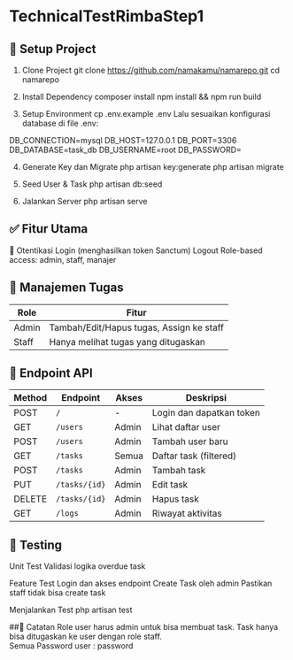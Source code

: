 # TechnicalTestRimbaStep1

## 🔧 Setup Project
1. Clone Project
git clone https://github.com/namakamu/namarepo.git
cd namarepo

2. Install Dependency
composer install
npm install && npm run build

3. Setup Environment
cp .env.example .env
Lalu sesuaikan konfigurasi database di file .env:

DB_CONNECTION=mysql
DB_HOST=127.0.0.1
DB_PORT=3306
DB_DATABASE=task_db
DB_USERNAME=root
DB_PASSWORD=

4. Generate Key dan Migrate
php artisan key:generate
php artisan migrate

5. Seed User & Task
php artisan db:seed

6. Jalankan Server
php artisan serve

## ✅ Fitur Utama
🔐 Otentikasi
Login (menghasilkan token Sanctum)
Logout
Role-based access: admin, staff, manajer

## 📁 Manajemen Tugas
| Role  | Fitur                                    |
| ----- | ---------------------------------------- |
| Admin | Tambah/Edit/Hapus tugas, Assign ke staff |
| Staff | Hanya melihat tugas yang ditugaskan      |


## 📂 Endpoint API
| Method | Endpoint      | Akses | Deskripsi                |
| ------ | ------------- | ----- | ------------------------ |
| POST   | `/`           | -     | Login dan dapatkan token |
| GET    | `/users`      | Admin | Lihat daftar user        |
| POST   | `/users`      | Admin | Tambah user baru         |
| GET    | `/tasks`      | Semua | Daftar task (filtered)   |
| POST   | `/tasks`      | Admin | Tambah task              |
| PUT    | `/tasks/{id}` | Admin | Edit task                |
| DELETE | `/tasks/{id}` | Admin | Hapus task               |
| GET    | `/logs`       | Admin | Riwayat aktivitas        |


## 🧪 Testing
Unit Test
Validasi logika overdue task

Feature Test
Login dan akses endpoint
Create Task oleh admin
Pastikan staff tidak bisa create task

Menjalankan Test
php artisan test

##📌 Catatan
Role user harus admin untuk bisa membuat task.
Task hanya bisa ditugaskan ke user dengan role staff.	
Semua Password user : password
